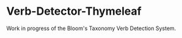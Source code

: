 Verb-Detector-Thymeleaf
=======================

Work in progress of the Bloom's Taxonomy Verb Detection System.
